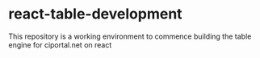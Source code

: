 
#  react-table-development

This repository is a working environment to commence building the table engine for ciportal.net on react 